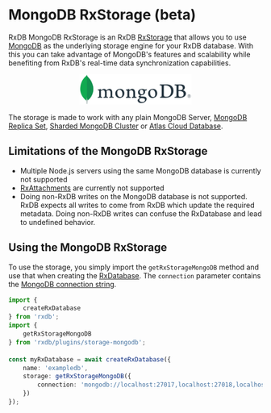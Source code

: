 # MongoDB RxStorage (beta)

RxDB MongoDB RxStorage is an RxDB [RxStorage](./rx-storage.md) that allows you to use [MongoDB](https://www.mongodb.com/) as the underlying storage engine for your RxDB database. With this you can take advantage of MongoDB's features and scalability while benefiting from RxDB's real-time data synchronization capabilities.

<p align="center">
  <img src="./files/icons/mongodb.svg" alt="MongoDB storage" height="60" class="img-padding" />
</p>

The storage is made to work with any plain MongoDB Server, [MongoDB Replica Set](https://www.mongodb.com/docs/manual/tutorial/deploy-replica-set/), [Sharded MongoDB Cluster](https://www.mongodb.com/docs/manual/sharding/) or [Atlas Cloud Database](https://www.mongodb.com/atlas/database).


## Limitations of the MongoDB RxStorage
- Multiple Node.js servers using the same MongoDB database is currently not supported
- [RxAttachments](./rx-attachment.md) are currently not supported
- Doing non-RxDB writes on the MongoDB database is not supported. RxDB expects all writes to come from RxDB which update the required metadata. Doing non-RxDB writes can confuse the RxDatabase and lead to undefined behavior.


## Using the MongoDB RxStorage

To use the storage, you simply import the `getRxStorageMongoDB` method and use that when creating the [RxDatabase](./rx-database.md). The `connection` parameter contains the [MongoDB connection string](https://www.mongodb.com/docs/manual/reference/connection-string/).

```ts
import {
    createRxDatabase
} from 'rxdb';
import {
    getRxStorageMongoDB
} from 'rxdb/plugins/storage-mongodb';

const myRxDatabase = await createRxDatabase({
    name: 'exampledb',
    storage: getRxStorageMongoDB({
        connection: 'mongodb://localhost:27017,localhost:27018,localhost:27019'
    })
});
```
